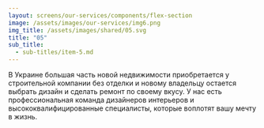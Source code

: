 ```yaml
---
layout: screens/our-services/components/flex-section
image: /assets/images/our-services/img6.png
img_title: /assets/images/shared/05.svg
title: "05"
sub_title:
  - sub-titles/item-5.md
---
```


В Украине большая часть новой недвижимости приобретается у строительной компании без отделки и новому владельцу остается выбрать дизайн и сделать ремонт по своему вкусу. У нас есть профессиональная команда дизайнеров интерьеров и высококвалифицированные специалисты, которые воплотят вашу мечту в жизнь.
